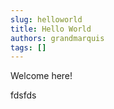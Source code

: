 ```yaml
---
slug: helloworld
title: Hello World
authors: grandmarquis
tags: []
---
```


Welcome here!




<!--truncate-->
fdsfds